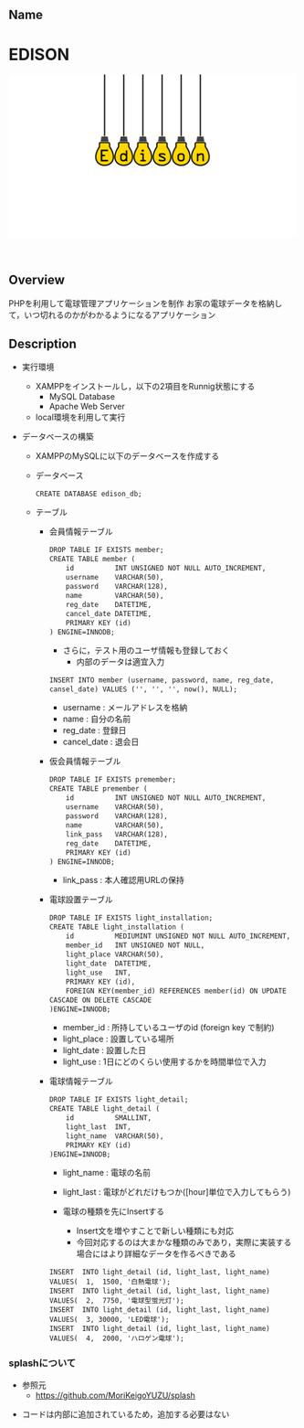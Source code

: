 ## Name

EDISON
====

![logo](./edison_logo.png)

</br>

## Overview

PHPを利用して電球管理アプリケーションを制作
お家の電球データを格納して，いつ切れるのかがわかるようになるアプリケーション

## Description

* 実行環境
    - XAMPPをインストールし，以下の2項目をRunnig状態にする
        - MySQL Database
        - Apache Web Server
    - local環境を利用して実行

* データベースの構築
    - XAMPPのMySQLに以下のデータベースを作成する
    - データベース
        ``` 
        CREATE DATABASE edison_db;
        ```

    - テーブル
        - 会員情報テーブル
            ``` 
            DROP TABLE IF EXISTS member;
            CREATE TABLE member (
                id          INT UNSIGNED NOT NULL AUTO_INCREMENT,
                username   	VARCHAR(50),
                password   	VARCHAR(128),
                name     	VARCHAR(50),
                reg_date   	DATETIME,
                cancel_date DATETIME,
                PRIMARY KEY (id)
            ) ENGINE=INNODB;
            ```
            - さらに，テスト用のユーザ情報も登録しておく
                - 内部のデータは適宜入力
            ```
            INSERT INTO member (username, password, name, reg_date, cansel_date) VALUES ('', '', '', now(), NULL);
            ```

            - username      : メールアドレスを格納
            - name          : 自分の名前
            - reg_date      : 登録日
            - cancel_date   : 退会日

        

        - 仮会員情報テーブル
            ``` 
            DROP TABLE IF EXISTS premember;
            CREATE TABLE premember (
                id          INT UNSIGNED NOT NULL AUTO_INCREMENT,
                username   	VARCHAR(50),
                password   	VARCHAR(128),
                name     	VARCHAR(50),
                link_pass   VARCHAR(128),
                reg_date   	DATETIME,
                PRIMARY KEY (id)
            ) ENGINE=INNODB;
            ```

            - link_pass : 本人確認用URLの保持

        - 電球設置テーブル
            ``` 
            DROP TABLE IF EXISTS light_installation;
            CREATE TABLE light_installation (
                id          MEDIUMINT UNSIGNED NOT NULL AUTO_INCREMENT,
                member_id   INT UNSIGNED NOT NULL,
                light_place VARCHAR(50),
                light_date  DATETIME,
                light_use   INT,
                PRIMARY KEY (id),
                FOREIGN KEY(member_id) REFERENCES member(id) ON UPDATE CASCADE ON DELETE CASCADE
            )ENGINE=INNODB;
            ```

            - member_id   : 所持しているユーザのid (foreign key で制約)
            - light_place : 設置している場所
            - light_date  : 設置した日
            - light_use   : 1日にどのくらい使用するかを時間単位で入力

        - 電球情報テーブル
            ``` 
            DROP TABLE IF EXISTS light_detail;
            CREATE TABLE light_detail (
                id          SMALLINT,
                light_last  INT,
                light_name  VARCHAR(50),
                PRIMARY KEY (id)
            )ENGINE=INNODB;
            ```

            - light_name : 電球の名前
            - light_last : 電球がどれだけもつか([hour]単位で入力してもらう)

            - 電球の種類を先にInsertする
                - Insert文を増やすことで新しい種類にも対応
                - 今回対応するのは大まかな種類のみであり，実際に実装する場合にはより詳細なデータを作るべきである
            ``` 
            INSERT  INTO light_detail (id, light_last, light_name) VALUES(  1,  1500, '白熱電球');
            INSERT  INTO light_detail (id, light_last, light_name) VALUES(  2,  7750, '電球型蛍光灯');
            INSERT  INTO light_detail (id, light_last, light_name) VALUES(  3, 30000, 'LED電球');
            INSERT  INTO light_detail (id, light_last, light_name) VALUES(  4,  2000, 'ハロゲン電球');
            ```

### splashについて

* 参照元
    - https://github.com/MoriKeigoYUZU/splash
- コードは内部に追加されているため，追加する必要はない